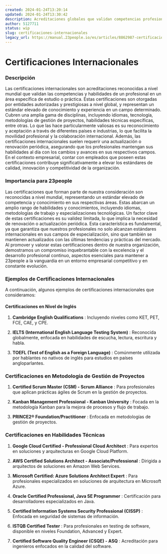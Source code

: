 ```yaml
---
created: 2024-01-24T13:20:14
updated: 2024-01-24T13:30:42
description: Acreditaciones globales que validan competencias profesionales en diversas áreas, esenciales para la calidad y competitividad en 23people.
author: 5127711
status: wip
slug: certificaciones-internacionales
legacy_url: https://manual.23people.io/es/articles/8862987-certificaciones-internacionales
---
```


# Certificaciones Internacionales

### **Descripción**

Las certificaciones internacionales son acreditaciones reconocidas a nivel
mundial que validan las competencias y habilidades de un profesional en un
área específica de estudio o práctica. Estas certificaciones son otorgadas por
entidades autorizadas y prestigiosas a nivel global, y representan un estándar
elevado de conocimiento y experiencia en un campo determinado. Cubren una
amplia gama de disciplinas, incluyendo idiomas, tecnología, metodologías de
gestión de proyectos, habilidades técnicas específicas, entre otras. Lo que
las hace particularmente valiosas es su reconocimiento y aceptación a través
de diferentes países e industrias, lo que facilita la movilidad profesional y
la colaboración internacional. Además, las certificaciones internacionales
suelen requerir una actualización o renovación periódica, asegurando que los
profesionales mantengan sus habilidades al día con los cambios y avances en
sus respectivos campos. En el contexto empresarial, contar con empleados que
poseen estas certificaciones contribuye significativamente a elevar los
estándares de calidad, innovación y competitividad de la organización.

### Importancia para 23people

Las certificaciones que forman parte de nuestra consideración son reconocidas
a nivel mundial, representando un estándar elevado de competencia y
conocimiento en sus respectivas áreas. Estas abarcan un amplio rango de
habilidades y conocimientos, incluyendo idiomas, metodologías de trabajo y
especializaciones tecnológicas. Un factor clave de estas certificaciones es su
validez limitada, lo que implica la necesidad de renovación o actualización
periódica. Esta característica es fundamental, ya que garantiza que nuestros
profesionales no solo alcanzan estándares internacionales en sus campos de
especialización, sino que también se mantienen actualizados con las últimas
tendencias y prácticas del mercado. Al promover y valorar estas
certificaciones dentro de nuestra organización, demostramos un compromiso
inquebrantable con la excelencia y el desarrollo profesional continuo,
aspectos esenciales para mantener a 23people a la vanguardia en un entorno
empresarial competitivo y en constante evolución.

### Ejemplos de Certificaciones Internacionales

A continuación, algunos ejemplos de certificaciones internacionales que
consideramos:

#### Certificaciones en Nivel de Inglés

  1. **Cambridge English Qualifications** : Incluyendo niveles como KET, PET, FCE, CAE, y CPE.

  2. **IELTS (International English Language Testing System)** : Reconocida globalmente, enfocada en habilidades de escucha, lectura, escritura y habla.

  3. **TOEFL (Test of English as a Foreign Language)** : Comúnmente utilizada por hablantes no nativos de inglés para estudios en países angloparlantes.

### Certificaciones en Metodología de Gestión de Proyectos

  1. **Certified Scrum Master (CSM) - Scrum Alliance** : Para profesionales que aplican prácticas ágiles de Scrum en la gestión de proyectos.

  2. **Kanban Management Professional - Kanban University** : Focada en la metodología Kanban para la mejora de procesos y flujo de trabajo.

  3. **PRINCE2® Foundation/Practitioner** : Enfocada en metodologías de gestión de proyectos.

### Certificaciones en Habilidades Técnicas

  1. **Google Cloud Certified - Professional Cloud Architect** : Para expertos en soluciones y arquitecturas en Google Cloud Platform.

  2. **AWS Certified Solutions Architect - Associate/Professional** : Dirigida a arquitectos de soluciones en Amazon Web Services.

  3. **Microsoft Certified: Azure Solutions Architect Expert** : Para profesionales especializados en soluciones de arquitectura en Microsoft Azure.

  4. **Oracle Certified Professional, Java SE Programmer** : Certificación para desarrolladores especializados en Java.

  5. **Certified Information Systems Security Professional (CISSP)** : Enfocada en seguridad de sistemas de información.

  6. **ISTQB Certified Tester** : Para profesionales en testing de software, disponible en niveles Foundation, Advanced y Expert.

  7. **Certified Software Quality Engineer (CSQE) - ASQ** : Acreditación para ingenieros enfocados en la calidad del software.


